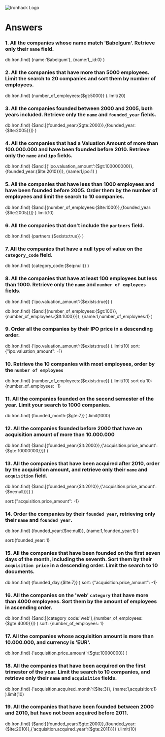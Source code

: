 ![Ironhack Logo](https://i.imgur.com/1QgrNNw.png)

# Answers

### 1. All the companies whose name match 'Babelgum'. Retrieve only their `name` field.

<!-- Your Code Goes Here -->

db.Iron.find(
{name:'Babelgum'},
{name:1,\_id:0}
)

### 2. All the companies that have more than 5000 employees. Limit the search to 20 companies and sort them by **number of employees**.

<!-- Your Code Goes Here -->

db.Iron.find(
{number_of_employees:{$gt:5000}}
).limit(20)

### 3. All the companies founded between 2000 and 2005, both years included. Retrieve only the `name` and `founded_year` fields.

<!-- Your Code Goes Here -->

db.Iron.find(
{$and:[{founded_year:{$gte:2000}},{founded_year:{$lte:2005}}]}
)

### 4. All the companies that had a Valuation Amount of more than 100.000.000 and have been founded before 2010. Retrieve only the `name` and `ipo` fields.

<!-- Your Code Goes Here -->

db.Iron.find(
{$and:[{'ipo.valuation_amount':{$gt:100000000}},{founded_year:{$lte:2010}}]},
{name:1,ipo:1}
)

### 5. All the companies that have less than 1000 employees and have been founded before 2005. Order them by the number of employees and limit the search to 10 companies.

<!-- Your Code Goes Here -->

db.Iron.find(
{$and:[{number_of_employees:{$lte:1000}},{founded_year:{$lte:2005}}]}
).limit(10)

### 6. All the companies that don't include the `partners` field.

<!-- Your Code Goes Here -->

db.Iron.find(
{partners:{$exists:true}}
)

### 7. All the companies that have a null type of value on the `category_code` field.

<!-- Your Code Goes Here -->

db.Iron.find(
{category_code:{$eq:null}}
)

### 8. All the companies that have at least 100 employees but less than 1000. Retrieve only the `name` and `number of employees` fields.

<!-- Your Code Goes Here -->

db.Iron.find(
{'ipo.valuation_amount':{$exists:true}}
)

db.Iron.find(
{$and:[{number_of_employees:{$gt:100}},{number_of_employees:{$lt:1000}}]},
{name:1,number_of_employees:1}
)

### 9. Order all the companies by their IPO price in a descending order.

<!-- Your Code Goes Here -->

db.Iron.find(
{'ipo.valuation_amount':{$exists:true}}
).limit(10)
sort: {"ipo.valuation_amount": -1}

### 10. Retrieve the 10 companies with most employees, order by the `number of employees`

<!-- Your Code Goes Here -->

db.Iron.find(
{number_of_employees:{$exists:true}}
).limit(10)
sort da 10: {number_of_employees: -1}

### 11. All the companies founded on the second semester of the year. Limit your search to 1000 companies.

<!-- Your Code Goes Here -->

db.Iron.find(
{founded_month:{$gte:7}}
).limit(1000)

### 12. All the companies founded before 2000 that have an acquisition amount of more than 10.000.000

<!-- Your Code Goes Here -->

db.Iron.find(
{$and:[{founded_year:{$lt:2000}},{'acquisition.price_amount':{$gte:10000000}}]}
)

### 13. All the companies that have been acquired after 2010, order by the acquisition amount, and retrieve only their `name` and `acquisition` field.

<!-- Your Code Goes Here -->

db.Iron.find(
{$and:[{founded_year:{$lt:2010}},{'acquisition.price_amount':{$ne:null}}]}
)

sort:{"acquisition.price_amount": -1}

### 14. Order the companies by their `founded year`, retrieving only their `name` and `founded year`.

<!-- Your Code Goes Here -->

db.Iron.find(
{founded_year:{$ne:null}},
{name:1,founded_year:1}
)

sort:{founded_year: 1}

### 15. All the companies that have been founded on the first seven days of the month, including the seventh. Sort them by their `acquisition price` in a descending order. Limit the search to 10 documents.

<!-- Your Code Goes Here -->

db.Iron.find(
{founded_day:{$lte:7}}
)
sort: {"acquisition.price_amount": -1}

### 16. All the companies on the 'web' `category` that have more than 4000 employees. Sort them by the amount of employees in ascending order.

<!-- Your Code Goes Here -->

db.Iron.find(
{$and:[{category_code:'web'},{number_of_employees:{$gte:4000}}]}
)
sort: {number_of_employees: 1}

### 17. All the companies whose acquisition amount is more than 10.000.000, and currency is 'EUR'.

<!-- Your Code Goes Here -->

db.Iron.find(
{'acquisition.price_amount':{$gte:10000000}}
)

### 18. All the companies that have been acquired on the first trimester of the year. Limit the search to 10 companies, and retrieve only their `name` and `acquisition` fields.

<!-- Your Code Goes Here -->

db.Iron.find(
{'acquisition.acquired_month':{$lte:3}},
{name:1,acquisition:1}
).limit(10)

### 19. All the companies that have been founded between 2000 and 2010, but have not been acquired before 2011.

<!-- Your Code Goes Here -->

db.Iron.find(
{$and:[{founded_year:{$gte:2000}},{founded_year:{$lte:2010}},{'acquisition.acquired_year':{$gte:2011}}]}
).limit(10)
